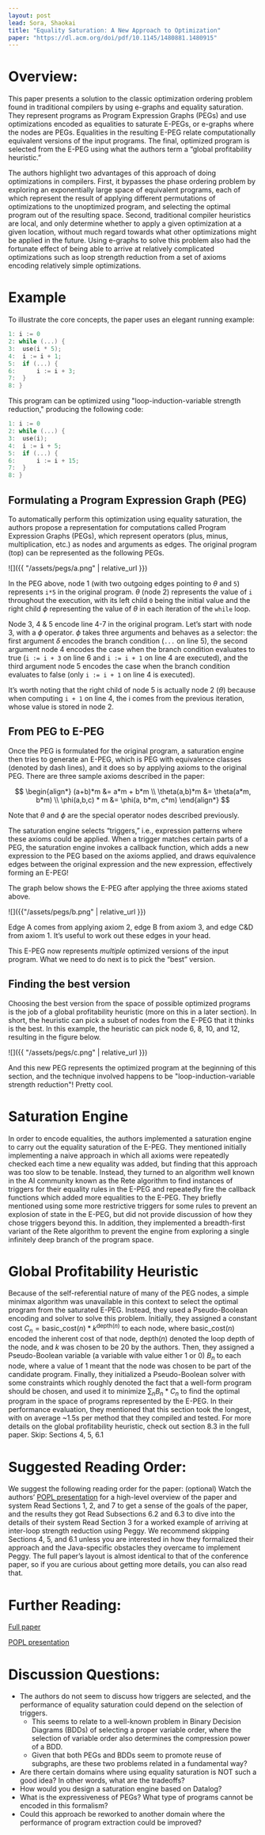 ```yaml
---
layout: post
lead: Sora, Shaokai
title: "Equality Saturation: A New Approach to Optimization"
paper: "https://dl.acm.org/doi/pdf/10.1145/1480881.1480915"
---
```


<style>
    img {
        display: block;
        margin-left: auto;
        margin-right: auto;
        max-width: 80%;
        max-height: 400px;
    }
</style>

# Overview:
This paper presents a solution to the classic optimization ordering problem found in traditional compilers by using e-graphs and equality saturation. They represent programs as Program Expression Graphs (PEGs) and use optimizations encoded as equalities to saturate E-PEGs, or e-graphs where the nodes are PEGs. Equalities in the resulting E-PEG relate computationally equivalent versions of the input programs. The final, optimized program is selected from the E-PEG using what the authors term a “global profitability heuristic.”

The authors highlight two advantages of this approach of doing optimizations in compilers. First, it bypasses the phase ordering problem by exploring an exponentially large space of equivalent programs, each of which represent the result of applying different permutations of optimizations to the unoptimized program, and selecting the optimal program out of the resulting space. Second, traditional compiler heuristics are local, and only determine whether to apply a given optimization at a given location, without much regard towards what other optimizations might be applied in the future. Using e-graphs to solve this problem also had the fortunate effect of being able to arrive at relatively complicated optimizations such as loop strength reduction from a set of axioms encoding relatively simple optimizations.

# Example
To illustrate the core concepts, the paper uses an elegant running example:
```C
1: i := 0
2: while (...) {
3: 	use(i * 5);
4: 	i := i + 1;
5: 	if (...) {
6: 		i := i + 3;
7: 	}
8: }
```

This program can be optimized using "loop-induction-variable strength reduction," producing the following code:

```C
1: i := 0
2: while (...) {
3: 	use(i);
4:	i := i + 5;
5:	if (...) {
6:		i := i + 15;
7:	}
8: }
```

## Formulating a Program Expression Graph (PEG)

To automatically perform this optimization using equality saturation, the authors propose a representation for computations called Program Expression Graphs (PEGs), which represent operators (plus, minus, multiplication, etc.) as nodes and arguments as edges. The original program (top) can be represented as the following PEGs.

![]({{ "/assets/pegs/a.png" | relative_url }})

In the PEG above, node 1 (with two outgoing edges pointing to $\theta$ and `5`) represents `i*5` in the original program. 
$\theta$ (node 2) represents the value of `i` throughout the execution, with its left child `0` being the initial value and the right child $\phi$ representing the value of $\theta$ in each iteration of the `while` loop. 

Node 3, 4 & 5 encode line 4-7 in the original program. Let’s start with node 3, with a $\phi$ operator. $\phi$ takes three arguments and behaves as a selector: the first argument $\delta$ encodes the branch condition (`...` on line 5), the second argument node 4 encodes the case when the branch condition evaluates to true (`i := i + 3` on line 6 and `i := i + 1` on line 4 are executed), and the third argument node 5 encodes the case when the branch condition evaluates to false (only `i := i + 1` on line 4 is executed). 

It’s worth noting that the right child of node 5 is actually node 2 ($\theta$) because when computing `i + 1` on line 4, the i comes from the previous iteration, whose value is stored in node 2.

## From PEG to E-PEG

Once the PEG is formulated for the original program, a saturation engine then tries to generate an E-PEG, which is PEG with equivalence classes (denoted by dash lines), and it does so by applying axioms to the original PEG. There are three sample axioms described in the paper:

$$
\begin{align*}
(a+b)*m &= a*m + b*m \\
\theta(a,b)*m &= \theta(a*m, b*m) \\
\phi(a,b,c) * m &= \phi(a, b*m, c*m)
\end{align*}
$$

Note that $\theta$ and $\phi$ are the special operator nodes described previously.

The saturation engine selects “triggers,” i.e., expression patterns where these axioms could be applied. When a trigger matches certain parts of a PEG, the saturation engine invokes a callback function, which adds a new expression to the PEG based on the axioms applied, and draws equivalence edges between the original expression and the new expression, effectively forming an E-PEG!

The graph below shows the E-PEG after applying the three axioms stated above.

![]({{"/assets/pegs/b.png" | relative_url }})

Edge A comes from applying axiom 2, edge B from axiom 3, and edge C&D from axiom 1. It’s useful to work out these edges in your head.

This E-PEG now represents *multiple* optimized versions of the input program. What we need to do next is to pick the “best” version.

## Finding the best version

Choosing the best version from the space of possible optimized programs is the job of a global profitability heuristic (more on this in a later section). In short, the heuristic can pick a subset of nodes from the E-PEG that it thinks is the best. In this example, the heuristic can pick node 6, 8, 10, and 12, resulting in the figure below.

![]({{ "/assets/pegs/c.png" | relative_url }})

And this new PEG represents the optimized program at the beginning of this section, and the technique involved happens to be "loop-induction-variable strength reduction"! Pretty cool.
# Saturation Engine
In order to encode equalities, the authors implemented a saturation engine to carry out the equality saturation of the E-PEG. They mentioned initially implementing a naive approach in which all axioms were repeatedly checked each time a new equality was added, but finding that this approach was too slow to be tenable. Instead, they turned to an algorithm well known in the AI community known as the Rete algorithm to find instances of triggers for their equality rules in the E-PEG and repeatedly fire the callback functions which added more equalities to the E-PEG. They briefly mentioned using some more restrictive triggers for some rules to prevent an explosion of state in the E-PEG, but did not provide discussion of how they chose triggers beyond this. In addition, they implemented a breadth-first variant of the Rete algorithm to prevent the engine from exploring a single infinitely deep branch of the program space.
# Global Profitability Heuristic
Because of the self-referential nature of many of the PEG nodes, a simple
minimax algorithm was unavailable in this context to select the optimal program
from the saturated E-PEG. Instead, they used a Pseudo-Boolean encoding and
solver to solve this problem. Initially, they assigned a constant cost 
$C_n = \textsf{basic_cost}(n) * k^{\textsf{depth}(n)}$ to each node, 
where $\textsf{basic_cost}(n)$ encoded the
inherent cost of that node, $\textsf{depth}(n)$ denoted the loop depth of the node, and
$k$ was chosen to be 20 by the authors. Then, they assigned a Pseudo-Boolean
variable (a variable with value either 1 or 0) $B_n$ to each node, where a value
of 1 meant that the node was chosen to be part of the candidate program.
Finally, they initialized a Pseudo-Boolean solver with some constraints which
roughly denoted the fact that a well-form program should be chosen, and used it
to minimize $\sum_n B_n * C_n$ to find the optimal program in the space of
programs represented by the E-PEG. In their performance evaluation, they
mentioned that this section took the longest, with on average ~1.5s per method
that they compiled and tested. For more details on the global profitability
heuristic, check out section 8.3 in the full paper.
Skip:
Sections 4, 5, 6.1

# Suggested Reading Order:
We suggest the following reading order for the paper:
(optional) Watch the authors’ [POPL presentation](https://www.youtube.com/watch?v=hL2MARuBCzw) for a high-level overview of the paper and system
Read Sections 1, 2, and 7 to get a sense of the goals of the paper, and the results they got
Read Subsections 6.2 and 6.3 to dive into the details of their system
Read Section 3 for a worked example of arriving at inter-loop strength reduction using Peggy.
We recommend skipping Sections 4, 5, and 6.1 unless you are interested in how they formalized their approach and the Java-specific obstacles they overcame to implement Peggy.
The full paper’s layout is almost identical to that of the conference paper, so if you are curious about getting more details, you can also read that. 
# Further Reading:
[Full paper](https://arxiv.org/pdf/1012.1802.pdf)

[POPL presentation](https://www.youtube.com/watch?v=hL2MARuBCzw)
# Discussion Questions:
- The authors do not seem to discuss how triggers are selected, and the performance of equality saturation could depend on the selection of triggers.
    - This seems to relate to a well-known problem in Binary Decision Diagrams (BDDs) of selecting a proper variable order, where the selection of variable order also determines the compression power of a BDD.
    - Given that both PEGs and BDDs seem to promote reuse of subgraphs, are these two problems related in a fundamental way?
- Are there certain domains where using equality saturation is NOT such a good idea? In other words, what are the tradeoffs?
- How would you design a saturation engine based on Datalog?
- What is the expressiveness of PEGs? What type of programs cannot be encoded in this formalism?
- Could this approach be reworked to another domain where the performance of program extraction could be improved?
